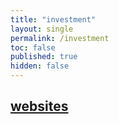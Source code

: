 ```yaml
---
title: "investment"
layout: single
permalink: /investment
toc: false
published: true
hidden: false
---
```


## [websites](/investment/websites)
